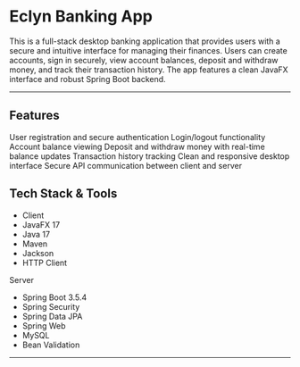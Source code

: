 # Eclyn Banking App

This is a full-stack desktop banking application that provides users with a secure and intuitive interface for managing their finances. Users can create accounts, sign in securely, view account balances, deposit and withdraw money, and track their transaction history. The app features a clean JavaFX interface and robust Spring Boot backend.

---
## Features
User registration and secure authentication
Login/logout functionality
Account balance viewing
Deposit and withdraw money with real-time balance updates
Transaction history tracking
Clean and responsive desktop interface
Secure API communication between client and server

## Tech Stack & Tools
- Client 
- JavaFX 17 
- Java 17
- Maven 
- Jackson
- HTTP Client

Server
- Spring Boot 3.5.4 
- Spring Security
- Spring Data JPA 
- Spring Web
- MySQL
- Bean Validation

---

